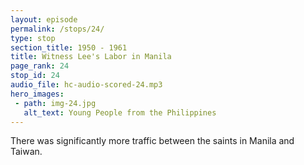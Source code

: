 ```yaml
---
layout: episode
permalink: /stops/24/
type: stop
section_title: 1950 - 1961
title: Witness Lee's Labor in Manila
page_rank: 24
stop_id: 24
audio_file: hc-audio-scored-24.mp3
hero_images:
 - path: img-24.jpg
   alt_text: Young People from the Philippines
---
```


There was significantly more traffic between the saints in Manila and Taiwan.

<!---
title: 李常受在馬尼拉勞苦作工

馬尼拉和臺灣聖徒有許多的交通。
--->

<!--- TRANSCRIPT
There was also significantly more traffic between the saints in Manila and Taiwan. When Brother Lee held training or conferences in Taipei, some saints from Manila would fly in to attend; and vice-versa.

馬尼拉和臺灣的聖徒顯著有許多交通。當李弟兄在臺北舉行訓練或特會時，馬尼拉一些聖徒也飛去當地參加，反之亦然。
-->